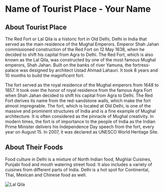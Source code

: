 # Name of Tourist Place - Your Name

## About Tourist Place 
The Red Fort or Lal Qila is a historic fort in Old Delhi, Delhi in India that served as the main residence of the Mughal Emperors. Emperor Shah Jahan 
commissioned construction of the Red Fort on 12 May 1638, when he decided to shift his capital from Agra to Delhi. The Red Fort, which is also known as the Lal Qila, 
was constructed by one of the most famous Mughal emperors, Shah Jahan. Built on the banks of river Yamuna, the fortress-palace was designed by architect 
Ustad Ahmad Lahauri. It took 8 years and 10 months to build the magnificent fort. 

The fort served as the royal residence of the Mughal emperors from 1648 to 1857. It took over the honor of royal residence from the famous Agra Fort when Shah 
Jahan decided to shift his capital from Agra to Delhi. The Red Fort derives its name from the red-sandstone walls, which make the fort almost impregnable. 
The fort, which is located at Old Delhi, is one of the massive and prominent structures of India and is a fine example of Mughal architecture. It is often 
considered as the pinnacle of Mughal creativity. In modern times, the fort is of importance to the people of India as the Indian Prime Minister delivers 
his Independence Day speech from the fort, every year on August 15. In 2007, it was declared as UNESCO World Heritage Site. 

## About Their Foods
Food culture in Delhi is a mixture of North Indian food, Mughlai Cuisines, Punjabi food and mouth watering street food. It also includes a variety of cuisines 
from different parts of India. Delhi is a hot spot for Continental, Thai, Mexican and Chinese food as well.

<img align="center" src="https://assets-news.housing.com/news/wp-content/uploads/2021/07/20184714/All-about-the-Delhi-Red-Fort-or-Lal-Kila-FB-1200x700-compressed-2.jpg" alt="Lal Qila"/>

<!--Example: <img align="center" src="https://lotustours.in/assets/img/taj/photo-room-detail-1.jpg" alt="Taj Mahal"/> -->
